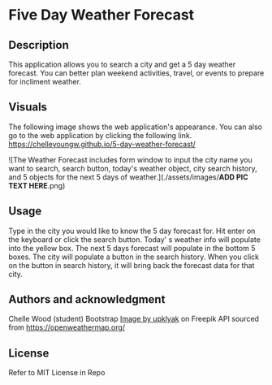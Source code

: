 # Five Day Weather Forecast

## Description
This application allows you to search a city and get a 5 day weather forecast. You can better plan weekend activities, travel, or events to prepare for incliment weather.

## Visuals
The following image shows the web application's appearance. You can also go to the web application by clicking the following link. https://chelleyoungw.github.io/5-day-weather-forecast/

![The Weather Forecast includes form window to input the city name you want to search, search button, today's weather object, city search history, and 5 objects for the next 5 days of weather.](./assets/images/**ADD PIC TEXT HERE**.png)

## Usage
Type in the city you would like to know the 5 day forecast for. Hit enter on the keyboard or click the search button. Today'
s weather info will populate into the yellow box. The next 5 days forecast will populate in the bottom 5 boxes. The city will populate a button in the search history. When you click on the button in search history, it will bring back the forecast data for that city.

## Authors and acknowledgment
Chelle Wood (student)
Bootstrap
<a href="https://www.freepik.com/free-vector/city-skyline-summer-time-urban-view-background_21427567.htm#query=cartoon%20city%20background&position=45&from_view=keyword&track=ais&uuid=379d3384-4dae-472c-b623-6c0268bc5b9b">Image by upklyak</a> on Freepik
API sourced from https://openweathermap.org/

## License
Refer to MIT License in Repo